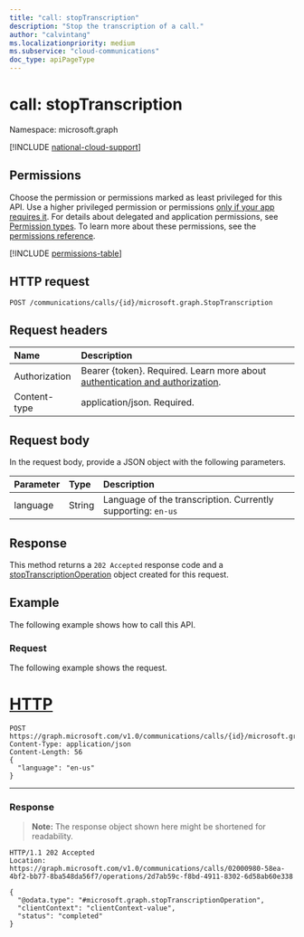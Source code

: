 ```yaml
---
title: "call: stopTranscription"
description: "Stop the transcription of a call."
author: "calvintang"
ms.localizationpriority: medium
ms.subservice: "cloud-communications"
doc_type: apiPageType
---
```


# call: stopTranscription

Namespace: microsoft.graph

[!INCLUDE [national-cloud-support](../../includes/global-us.md)]

## Permissions
Choose the permission or permissions marked as least privileged for this API. Use a higher privileged permission or permissions [only if your app requires it](/graph/permissions-overview#best-practices-for-using-microsoft-graph-permissions). For details about delegated and application permissions, see [Permission types](/graph/permissions-overview#permission-types). To learn more about these permissions, see the [permissions reference](/graph/permissions-reference).

<!-- { "blockType": "permissions", "name": "call_stoptranscription" } -->
[!INCLUDE [permissions-table](../includes/permissions/call-stoptranscription-permissions.md)]

## HTTP request
<!-- { "blockType": "ignored" } -->
```http
POST /communications/calls/{id}/microsoft.graph.StopTranscription
```

## Request headers
| Name          | Description               |
|:--------------|:--------------------------|
|Authorization|Bearer {token}. Required. Learn more about [authentication and authorization](/graph/auth/auth-concepts).|
| Content-type | application/json. Required. |

## Request body
In the request body, provide a JSON object with the following parameters.

| Parameter       | Type    | Description                                                                           |
|:----------------|:--------|:--------------------------------------------------------------------------------------|
| language        | String  | Language of the transcription. Currently supporting: `en-us`                          |

## Response
This method returns a `202 Accepted` response code and a [stopTranscriptionOperation](../resources/stoptranscriptionoperation.md) object created for this request.

## Example
The following example shows how to call this API.

### Request
The following example shows the request.


# [HTTP](#tab/http)
<!-- {
  "blockType": "request",
  "name": "call-stopTranscription"
}-->
```http
POST https://graph.microsoft.com/v1.0/communications/calls/{id}/microsoft.graph.StopTranscription
Content-Type: application/json
Content-Length: 56
{
  "language": "en-us"
}
```

---

### Response

> **Note:** The response object shown here might be shortened for readability.

<!-- {
  "blockType": "response",
  "name": "call-stopTranscription",
  "truncated": true,
  "@odata.type": "microsoft.graph.stopTranscriptionOperation"
} -->
```http
HTTP/1.1 202 Accepted
Location: https://graph.microsoft.com/v1.0/communications/calls/02000980-58ea-4bf2-bb77-8ba548da56f7/operations/2d7ab59c-f8bd-4911-8302-6d58ab60e338

{
  "@odata.type": "#microsoft.graph.stopTranscriptionOperation",
  "clientContext": "clientContext-value",
  "status": "completed"
}
```

<!-- uuid: 8fcb5dbc-d5aa-4681-8e31-b001d5168d79
2024-11-12 14:57:30 UTC -->
<!--
{
  "type": "#page.annotation",
  "description": "call: stopTranscription",
  "keywords": "",
  "section": "documentation",
  "tocPath": "",
  "suppressions": [
  ]
}
-->
